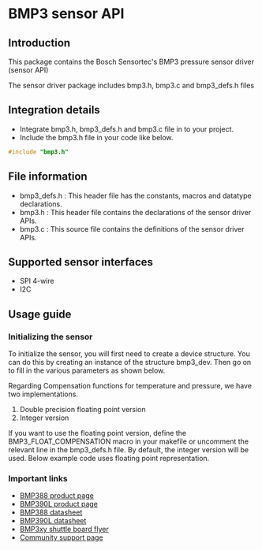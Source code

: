 # BMP3 sensor API

## Introduction

This package contains the Bosch Sensortec's BMP3 pressure sensor driver (sensor API)

The sensor driver package includes bmp3.h, bmp3.c and bmp3_defs.h files

## Integration details

- Integrate bmp3.h, bmp3_defs.h and bmp3.c file in to your project.
- Include the bmp3.h file in your code like below.

```c
#include "bmp3.h"
```

## File information

- bmp3_defs.h : This header file has the constants, macros and datatype declarations.
- bmp3.h : This header file contains the declarations of the sensor driver APIs.
- bmp3.c : This source file contains the definitions of the sensor driver APIs.

## Supported sensor interfaces

- SPI 4-wire
- I2C

## Usage guide

### Initializing the sensor

To initialize the sensor, you will first need to create a device structure. You 
can do this by creating an instance of the structure bmp3_dev. Then go on to
fill in the various parameters as shown below.

Regarding Compensation functions for temperature and pressure, we have two implementations.
1) Double precision floating point version
2) Integer version

If you want to use the floating point version, define the BMP3_FLOAT_COMPENSATION macro in your makefile or uncomment the relevant line in the bmp3_defs.h file. By default, the integer version will be used. Below example code uses floating point representation.

### Important links

- [BMP388 product page](https://www.bosch-sensortec.com/products/environmental-sensors/pressure-sensors/bmp388/)
- [BMP390L product page](https://www.bosch-sensortec.com/products/environmental-sensors/pressure-sensors/bmp390l/)
- [BMP388 datasheet](https://www.bosch-sensortec.com/media/boschsensortec/downloads/datasheets/bst-bmp388-ds001.pdf)
- [BMP390L datasheet](https://www.bosch-sensortec.com/media/boschsensortec/downloads/datasheets/bst-bmp390l-ds001.pdf)
- [BMP3xy shuttle board flyer](https://www.bosch-sensortec.com/media/boschsensortec/downloads/shuttle_board_flyer/bst-mhd-fl001.pdf)
- [Community support page](https://community.bosch-sensortec.com)
